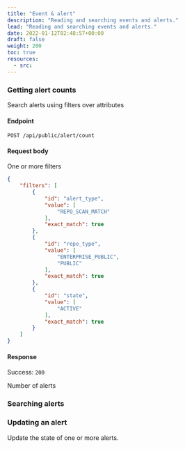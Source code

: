 ```yaml
---
title: "Event & alert"
description: "Reading and searching events and alerts."
lead: "Reading and searching events and alerts."
date: 2022-01-12T02:48:57+00:00
draft: false
weight: 200
toc: true
resources:
  - src:
---
```


### Getting alert counts

Search alerts using filters over attributes

#### Endpoint

`POST /api/public/alert/count`

#### Request body

One or more filters

```json
{
    "filters": [
        {
            "id": "alert_type",
            "value": [
                "REPO_SCAN_MATCH"
            ],
            "exact_match": true
        },
        {
            "id": "repo_type",
            "value": [
                "ENTERPRISE_PUBLIC",
                "PUBLIC"
            ],
            "exact_match": true
        },
        {
            "id": "state",
            "value": [
                "ACTIVE"
            ],
            "exact_match": true
        }
    ]
}
```

#### Response

Success: `200`

Number of alerts

### Searching alerts

### Updating an alert

Update the state of one or more alerts.
